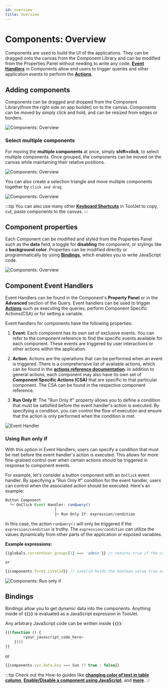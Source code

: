 ```yaml
---
id: overview
title: Overview
---
```


# Components: Overview

Components are used to build the UI of the applications. They can be dragged onto the canvas from the Component Library and can be modified from the Properties Panel without needing to write any code. **[Event Handlers](/docs/widgets/overview#component-event-handlers)** in Components allow end users to trigger queries and other application events to perform the **[Actions](/docs/category/actions-reference)**.

## Adding components

Components can be dragged and dropped from the Component Library(from the right side on app builder) on to the canvas. Components can be moved by simply click and hold, and can be resized from edges or borders.

<div style={{textAlign: 'center'}}>

<img className="screenshot-full" src="/img/widgets/overview/dragv2.gif" alt="Components: Overview" />

</div>

### Select multiple components

For moving the **multiple components** at once, simply **shift+click**, to select multiple components. Once grouped, the components can be moved on the canvas while maintaining their relative positions.

<div style={{textAlign: 'center'}}>

<img className="screenshot-full" src="/img/widgets/overview/selectv2.gif" alt="Components: Overview" />

</div>

You can also create a selection triangle and move multiple components together by `click and drag`

<div style={{textAlign: 'center'}}>

<img className="screenshot-full" src="/img/widgets/overview/dragselv2.gif" alt="Components: Overview" />

</div>

:::tip
You can also use many other **[Keyboard Shortcuts](/docs/tutorial/keyboard-shortcuts)** in ToolJet to copy, cut, paste components to the canvas.
:::

## Component properties

Each Component can be modified and styled from the Properties Panel such as the **data** field, a toggle for **disabling** the component, or stylings like a **background color**. Properties can be modified directly or programmatically by using **[Bindings](#bindings)**, which enables you to write JavaScript code.

<div style={{textAlign: 'center'}}>

<img className="screenshot-full" src="/img/widgets/overview/props.png" alt="Components: Overview" />

</div>

## Component Event Handlers

Event Handlers can be found in the Component's **Property Panel** or in the **Advanced** section of the Query. Event handlers can be used to trigger **[Actions](/docs/category/actions-reference)** such as executing the queries, perform Component Specific Actions(CSA) or for setting a variable.

Event handlers for components have the following properties:

1. **Event**: Each component has its own set of exclusive events. You can refer to the component reference to find the specific events available for each component. These events are triggered by user interactions or other actions within the application.

2. **Action**: Actions are the operations that can be performed when an event is triggered. There is a comprehensive list of available actions, which can be found in the **[actions reference documentation](/docs/category/actions-reference)**. In addition to general actions, each component may also have its own set of **Component Specific Actions (CSA)** that are specific to that particular component. The CSA can be found in the respective component reference.

3. **Run Only If**: The "Run Only If" property allows you to define a condition that must be satisfied before the event handler's action is executed. By specifying a condition, you can control the flow of execution and ensure that the action is only performed when the condition is met. 

<div style={{textAlign: 'center'}}>

<img className="screenshot-full" src="/img/widgets/overview/isvalid.png" alt="Event Handler" />

</div>

### Using Run only if

With this option in Event Handlers, users can specify a condition that must be met before the event handler's action is executed. This allows for more fine-grained control over when certain actions should be triggered in response to component events.

For example, let's consider a button component with an `OnClick` event handler. By specifying a "Run Only If" condition for the event handler, users can control when the associated action should be executed. Here's an example:

```javascript
Button Component
  └─ OnClick Event Handler: runQuery()
                      │
                      ├─ Run Only If: expression/condition
```

In this case, the action `runQuery()` will only be triggered if the `expression/condition` is truthy. The `expression/condition` can utilize the values dynamically from other parts of the application or exposed variables.

**Example expressions:**

```js
{{globals.currentUser.groups[1] === 'admin'}} // returns true if the current user is admin

or

{{components.form1.isValid}} // isValid holds the boolean value true or false
```

<div style={{textAlign: 'center'}}>

<img className="screenshot-full" src="/img/widgets/overview/admin.png" alt="Components: Run only if" />

</div>

## Bindings

Bindings allow you to get dynamic data into the components. Anything inside of **`{{}}`** is evaluated as a JavaScript expression in ToolJet.

Any arbitrary JavaScript code can be written inside **`{{}}`**:

```js
{{(function () {
        <your_javascript_code_here>
    })()
}}
```

or

```js
{{components.xyz.data.key === Sun ?? true : false}}
```

:::tip
Check out the How-to guides like **[changing color of text in table column](/docs/how-to/access-cellvalue-rowdata)**, **[Enable/Disable a component using JavaScript](/docs/how-to/access-currentuser)**, and **[more](/docs/category/how-to)**.
:::
